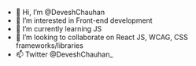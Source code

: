 - 👋 Hi, I’m @DeveshChauhan
- 👀 I’m interested in Front-end development 
- 🌱 I’m currently learning JS
- 💞️ I’m looking to collaborate on React JS, WCAG, CSS frameworks/libraries
- 📫 Twitter @DeveshChauhan_

<!---
DeveshChauhan/DeveshChauhan is a ✨ special ✨ repository because its `README.md` (this file) appears on your GitHub profile.
You can click the Preview link to take a look at your changes.
--->
